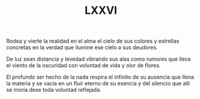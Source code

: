 ﻿---
title: LXXVI
categories:
- 111 sonetos
---

Rodea y vierte la realidad 
en el alma el cielo de sus colores 
y estrellas concretas en la verdad 
que ilumine ese cielo a sus deudores. 

De luz sean distancia y levedad 
vibrando sus alas como rumores 
que lleva el viento de la oscuridad 
con voluntad de vida y olor de flores. 

El profundo ser hecho de la nada 
respira el infinito de su ausencia 
que llena la materia y se vacía 
en un fluir eterno de su esencia 
y del silencio que allí se moría 
dese toda voluntad reflejada.